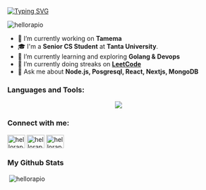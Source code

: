 <a href="https://git.io/typing-svg">
    <img src="https://readme-typing-svg.demolab.com?font=Jetbrains+Mono&size=50&pause=1000&color=000000&background==ffffff&center=true&vCenter=true&width=1200&height=300&lines=%3C+%F0%9F%91%8B+Hello%2C+World!+%2F%3E;Nice+to+see+you+%F0%9F%98%8E" alt="Typing SVG" />
</a>

<p align="left"> <img src="https://komarev.com/ghpvc/?username=hellorapio&label=Profile%20views&color=0e75b6&style=flat" alt="hellorapio" /> </p>

- 🔭 I’m currently working on **Tamema**
- 🎓 I'm a **Senior CS Student** at **Tanta University**.
- 🌱 I’m currently learning and exploring **Golang & Devops**
- 🌱 I’m currently doing streaks on **[LeetCode](https://leetcode.com/hellorapio)**
- 💬 Ask me about **Node.js, Posgresql, React, Nextjs, MongoDB**


<h3 align="left">Languages and Tools:</h3>
<p align="center">
  <a href="https://skillicons.dev">
    <img src="https://skillicons.dev/icons?i=git,linux,bash,vscode,go,js,ts,postgres,mysql,mongodb,redis,prisma,nodejs,expressjs,nestjs,docker,elasticsearch,html,css,react,nextjs,tailwind,aws,azure,githubactions,nginx,cf,workers,notion&perline=10&theme=light" />
  </a>
</p>

<!-- https://skillicons.dev/icons?i=git,linux,bash,vscode,go,js,ts,postgres,mysql,mongodb,redis,prisma,nodejs,expressjs,nestjs,docker,elasticsearch,html,css,react,nextjs,tailwind,aws,azure,githubactions,nginx,cf,workers,notion&perline=10 -->

<h3 align="left">Connect with me:</h3>
<p align="left">
<a href="https://twitter.com/hellorapio" target="blank"><img align="center" src="https://raw.githubusercontent.com/rahuldkjain/github-profile-readme-generator/master/src/images/icons/Social/twitter.svg" alt="hellorapio" height="30" width="40" /></a>
<a href="https://linkedin.com/in/hellorapio" target="blank"><img align="center" src="https://raw.githubusercontent.com/rahuldkjain/github-profile-readme-generator/master/src/images/icons/Social/linked-in-alt.svg" alt="hellorapio" height="30" width="40" /></a>
<a href="https://instagram.com/hellorapio" target="blank"><img align="center" src="https://raw.githubusercontent.com/rahuldkjain/github-profile-readme-generator/master/src/images/icons/Social/instagram.svg" alt="hellorapio" height="30" width="40" /></a>
</p>


### My Github Stats

<p>&nbsp;<img align="center" src="https://github-readme-stats.vercel.app/api?username=hellorapio&show_icons=true&locale=en" alt="hellorapio" /></p>
